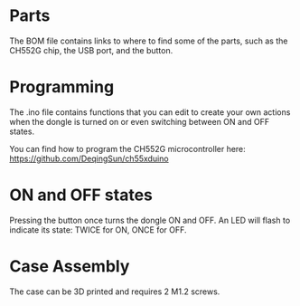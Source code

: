 Parts
=====
The BOM file contains links to where to find some of the parts, such as the CH552G chip,
the USB port, and the button.


Programming
=====
The .ino file contains functions that you can edit to create your own actions when
the dongle is turned on or even switching between ON and OFF states.

You can find how to program the CH552G microcontroller here:
https://github.com/DeqingSun/ch55xduino


ON and OFF states
=====
Pressing the button once turns the dongle ON and OFF. An LED will flash to indicate
its state: TWICE for ON, ONCE for OFF.


Case Assembly
=====
The case can be 3D printed and requires 2 M1.2 screws.
